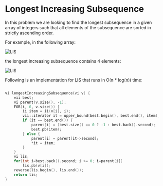 # Longest Increasing Subsequence

In this problem we are looking to find the longest subsequence in a given array of integers such that all elements of the subsequence are sorted in strictly ascending order.

For example, in the following array:

![LIS](https://i.imgur.com/jNfhUgo.png)

the longest increasing subsequence contains 4 elements:

![LIS](https://i.imgur.com/6KiMnsE.png)

Following is an implementation for LIS that runs in O(n * log(n)) time:

```cpp

vi longestIncreasingSubsequence(vi v) {
	vii best;
	vi parent(v.size(), -1);
	FOR(i, 0, v.size()) {
		ii item = ii(v[i], i);
		vii::iterator it = upper_bound(best.begin(), best.end(), item);
		if (it == best.end()) {
			parent[i] = (best.size() == 0 ? -1 : best.back().second);
			best.pb(item);
		} else {
			parent[i] = parent[it->second];
			*it = item;
		}
	}
	vi lis;
	for(int i=best.back().second; i >= 0; i=parent[i])
		lis.pb(v[i]);
	reverse(lis.begin(), lis.end());
	return lis;
}

```
